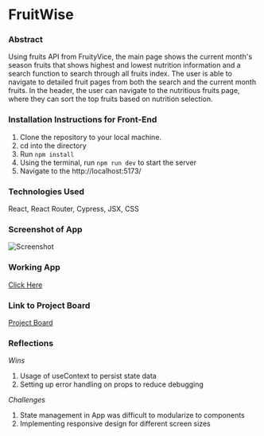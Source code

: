 # FruitWise

### Abstract
Using fruits API from FruityVice, the main page shows the current month's season fruits that shows highest and lowest nutrition information and a search function to search through all fruits index. The user is able to navigate to detailed fruit pages from both the search and the current month fruits. In the header, the user can navigate to the nutritious fruits page, where they can sort the top fruits based on nutrition selection. 

### Installation Instructions for Front-End
1. Clone the repository to your local machine.
2. cd into the directory
3. Run `npm install`
4. Using the terminal, run `npm run dev` to start the server
5. Navigate to the http://localhost:5173/

### Technologies Used
React, React Router, Cypress, JSX, CSS

### Screenshot of App
![Screenshot](https://github.com/user-attachments/assets/b63ac0c9-e35f-4398-a1fe-15dfac0ece27)

### Working App
[Click Here](https://fruitwise.vercel.app/)

### Link to Project Board
[Project Board](https://github.com/users/peterkimpk1/projects/7)

### Reflections
*Wins*
1. Usage of useContext to persist state data
2. Setting up error handling on props to reduce debugging

*Challenges*
1. State management in App was difficult to modularize to components
2. Implementing responsive design for different screen sizes



